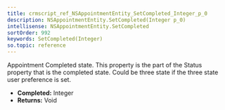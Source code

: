 ```yaml
---
title: crmscript_ref_NSAppointmentEntity_SetCompleted_Integer_p_0
description: NSAppointmentEntity.SetCompleted(Integer p_0)
intellisense: NSAppointmentEntity.SetCompleted
sortOrder: 992
keywords: SetCompleted(Integer)
so.topic: reference
---
```



Appointment Completed state. This property is the part of the Status property that is the completed state. Could be three state if the three state user preference is set.



* **Completed:** Integer
* **Returns:** Void


